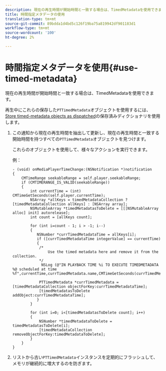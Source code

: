 ```yaml
---
description: 現在の再生時間が開始時間と一致する場合は、TimedMetadataを使用できます。
title: 時間指定メタデータの使用
translation-type: tm+mt
source-git-commit: 89bdda1d4bd5c126f19ba75a819942df901183d1
workflow-type: tm+mt
source-wordcount: '100'
ht-degree: 2%

---
```



# 時間指定メタデータを使用{#use-timed-metadata}

現在の再生時間が開始時間と一致する場合は、TimedMetadataを使用できます。

再生中にこれらの保存した`PTTimedMetadata`オブジェクトを使用するには、[Store timed-metadata objects as dispatched](../../../tvsdk-3x-ios-prog/ios-3x-advertising/ios-3x-custom-tags-configure/ios-3x-timed-metadata-store.md)の保存済みディクショナリを使用します。

1. この通知から現在の再生時間を抽出して更新し、現在の再生時間と一致する開始時間を持つすべての`PTTimedMetadata`オブジェクトを見つけます。

   これらのオブジェクトを使用して、様々なアクションを実行できます。

   例：

   ```
   - (void) onMediaPlayerTimeChange:(NSNotification *)notification 
   { 
       CMTimeRange seekableRange = self.player.seekableRange; 
       if (CMTIMERANGE_IS_VALID(seekableRange)) 
       { 
           int currentTime = (int) CMTimeGetSeconds(self.player.currentTime); 
           NSArray *allKeys = timedMetadataCollection ? [timedMetadataCollection allKeys] : [NSArray array]; 
           NSMutableArray *timedMetadatasToDelete = [[[NSMutableArray alloc] init] autorelease]; 
           int count = [allKeys count]; 
   
           for (int i=count - 1; i > -1; i--) 
           { 
              NSNumber *currTimedMetadataTime = allKeys[i]; 
              if ([currTimedMetadataTime integerValue] == currentTime) 
              { 
               /* 
                   Use the timed metadata here and remove it from the collection. 
               */ 
                NSLog (@"IN PLAYBACK TIME %i TO EXECUTE TIMEDMETADATA %@ scheduled at time %f",currentTime,currTimedMetadata.name,CMTimeGetSeconds(currTimedMetadata.time)); 
   
               PTTimedMetadata *currTimedMetadata = [timedMetadataCollection objectForKey:currTimedMetadataTime]; 
               [timedMetadatasToDelete addObject:currTimedMetadataTime]; 
              } 
           } 
   
           for (int i=0; i<[timedMetadatasToDelete count]; i++) 
           { 
               NSNumber *timedMetadataToDelete = timedMetadatasToDelete[i]; 
               [timedMetadataCollection removeObjectForKey:timedMetadataToDelete]; 
           } 
       } 
   }
   ```

1. リストから古い`PTTimedMetadata`インスタンスを定期的にフラッシュして、メモリが継続的に増大するのを防ぎます。